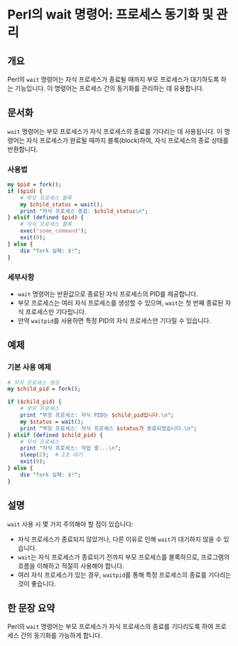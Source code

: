 <!--
Meta Description: # Perl의 wait 명령어: 프로세스 동기화 및 관리 ## 개요 Perl의 `wait` 명령어는 자식 프로세스가 종료될 때까지 부모 프로세스가 대기하도록 하는 기능입니다. 이 명령어는 프로세스 간의 동기화를 관리하는 데 유용합니다. ## 문서화 `wait` 명령어는...
Meta Keywords: 프로세스, wait, 프로세스가, 명령어는, 프로세스의
-->

# Perl의 wait 명령어: 프로세스 동기화 및 관리

## 개요
Perl의 `wait` 명령어는 자식 프로세스가 종료될 때까지 부모 프로세스가 대기하도록 하는 기능입니다. 이 명령어는 프로세스 간의 동기화를 관리하는 데 유용합니다.

## 문서화
`wait` 명령어는 부모 프로세스가 자식 프로세스의 종료를 기다리는 데 사용됩니다. 이 명령어는 자식 프로세스가 완료될 때까지 블록(block)하여, 자식 프로세스의 종료 상태를 반환합니다.

### 사용법
```perl
my $pid = fork();
if ($pid) {
    # 부모 프로세스 블록
    my $child_status = wait();
    print "자식 프로세스 종료: $child_status\n";
} elsif (defined $pid) {
    # 자식 프로세스 블록
    exec('some_command');
    exit(0);
} else {
    die "fork 실패: $!";
}
```

### 세부사항
- `wait` 명령어는 반환값으로 종료된 자식 프로세스의 PID를 제공합니다.
- 부모 프로세스는 여러 자식 프로세스를 생성할 수 있으며, `wait`는 첫 번째 종료된 자식 프로세스만 기다립니다.
- 만약 `waitpid`를 사용하면 특정 PID의 자식 프로세스만 기다릴 수 있습니다. 

## 예제
### 기본 사용 예제
```perl
# 자식 프로세스 생성
my $child_pid = fork();

if ($child_pid) {
    # 부모 프로세스
    print "부모 프로세스: 자식 PID는 $child_pid입니다.\n";
    my $status = wait();
    print "부모 프로세스: 자식 프로세스 $status가 종료되었습니다.\n";
} elsif (defined $child_pid) {
    # 자식 프로세스
    print "자식 프로세스: 작업 중...\n";
    sleep(2);  # 2초 대기
    exit(0);
} else {
    die "fork 실패: $!";
}
```

## 설명
`wait` 사용 시 몇 가지 주의해야 할 점이 있습니다:
- 자식 프로세스가 종료되지 않았거나, 다른 이유로 인해 `wait`가 대기하지 않을 수 있습니다.
- `wait`는 자식 프로세스가 종료되기 전까지 부모 프로세스를 블록하므로, 프로그램의 흐름을 이해하고 적절히 사용해야 합니다.
- 여러 자식 프로세스가 있는 경우, `waitpid`를 통해 특정 프로세스의 종료를 기다리는 것이 좋습니다.

## 한 문장 요약
Perl의 `wait` 명령어는 부모 프로세스가 자식 프로세스의 종료를 기다리도록 하여 프로세스 간의 동기화를 가능하게 합니다.